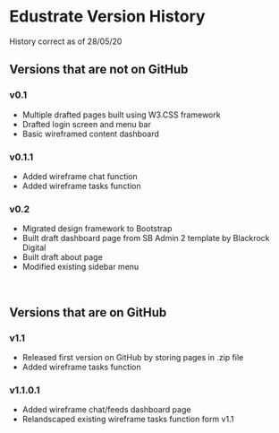 # Edustrate Version History
<p>History correct as of 28/05/20
<br>
<h2> Versions that are not on GitHub

### v0.1 
* Multiple drafted pages built using W3.CSS framework
* Drafted login screen and menu bar
* Basic wireframed content dashboard

### v0.1.1
* Added wireframe chat function
* Added wireframe tasks function

### v0.2
* Migrated design framework to Bootstrap
* Built draft dashboard page from SB Admin 2 template by Blackrock Digital
* Built draft about page
* Modified existing sidebar menu

<br>
<h2> Versions that are on GitHub

### v1.1
* Released first version on GitHub by storing pages in .zip file
* Added wireframe tasks function

### v1.1.0.1
* Added wireframe chat/feeds dashboard page
* Relandscaped existing wireframe tasks function form v1.1

